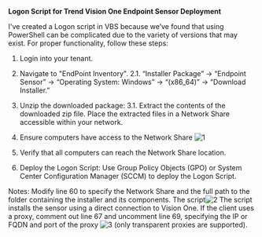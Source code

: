 **Logon Script for Trend Vision One Endpoint Sensor Deployment**

I've created a Logon script in VBS because we’ve found that using PowerShell can be complicated due to the variety of versions that may exist.
For proper functionality, follow these steps:
  1. Login into your tenant.
  2. Navigate to "EndPoint Inventory".
     2.1. “Installer Package” -> “Endpoint Sensor” -> “Operating System: Windows” -> “(x86_64)” -> “Download Installer.”
  3. Unzip the downloaded package:
     3.1. Extract the contents of the downloaded zip file. Place the extracted files in a Network Share accessible within your network.
  4. Ensure computers have access to the Network Share
  ![1](https://github.com/user-attachments/assets/5b269240-8623-4541-9859-e3e79c28a8da)

  6. Verify that all computers can reach the Network Share location.
  7. Deploy the Logon Script: Use Group Policy Objects (GPO) or System Center Configuration Manager (SCCM) to deploy the Logon Script.

Notes: 
Modify line 60 to specify the Network Share and the full path to the folder containing the installer and its components.
The script![2](https://github.com/user-attachments/assets/1416ea1e-f2ea-419f-8ca6-11a3747f5f1c)
The script installs the sensor using a direct connection to Vision One. 
If the client uses a proxy, comment out line 67 and uncomment line 69, specifying the IP or FQDN and port of the proxy
![3](https://github.com/user-attachments/assets/44bc8a8d-cbe0-4d70-b08b-e4cbfe4d55a2)
(only transparent proxies are supported).
